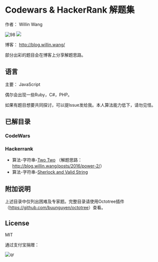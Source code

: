 # Codewars & HackerRank 解题集

作者： Willin Wang

![98](https://cloud.githubusercontent.com/assets/1890238/18192044/13685226-7103-11e6-9cb0-ba9ec049ab9e.png)
![](https://www.codewars.com/users/willin/badges/large)

博客： <http://blog.willin.wang/>

部分出彩的题目会在博客上分享解题思路。

## 语言

主要： JavaScript

偶尔会出现一些Ruby，C#，PHP。

如果有题目想要共同探讨，可以提Issue发给我。本人算法能力低下，请勿见怪。

## 已解目录

### CodeWars

### Hackerrank

- 算法-字符串-[Two Two](./hackerrank/algorithms/strings/two-two.js) （解题思路：<http://blog.willin.wang/posts/2016/power-2/>）
- 算法-字符串-[Sherlock and Valid String](./hackerrank/algorithms/strings/sherlock-and-valid-string.js)

## 附加说明

上述目录中仅列出困难及专家题。完整目录请使用Octotree插件（<https://github.com/buunguyen/octotree>）查看。

<!--本项目使用[Prose](http://prose.io/)在线编写。-->

## License

MIT

通过支付宝捐赠：

![qr](https://cloud.githubusercontent.com/assets/1890238/15489630/fccbb9cc-2193-11e6-9fed-b93c59d6ef37.png)
